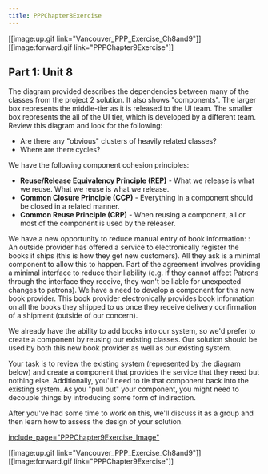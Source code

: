 ```yaml
---
title: PPPChapter8Exercise
---
```

[[image:up.gif link="Vancouver_PPP_Exercise_Ch8and9"]] [[image:forward.gif link="PPPChapter9Exercise"]]

## Part 1: Unit 8

The diagram provided describes the dependencies between many of the classes from the project 2 solution. It also shows "components". The larger box represents the middle-tier as it is released to the UI team. The smaller box represents the all of the UI tier, which is developed by a different team. Review this diagram and look for the following:
* Are there any "obvious" clusters of heavily related classes?
* Where are there cycles?

We have the following component cohesion principles:
* **Reuse/Release Equivalency Principle (REP)** - What we release is what we reuse. What we reuse is what we release.
* **Common Closure Principle (CCP)** - Everything in a component should be closed in a related manner.
* **Common Reuse Principle (CRP)** - When reusing a component, all or most of the component is used by the releaser.

We have a new opportunity to reduce manual entry of book information:
: An outside provider has offered a service to electronically register the books it ships (this is how they get new customers). All they ask is a minimal component to allow this to happen. Part of the agreement involves providing a minimal interface to reduce their liability (e.g. if they cannot affect Patrons through the interface they receive, they won't be liable for unexpected changes to patrons). We have a need to develop a component for this new book provider. This book provider electronically provides book information on all the books they shipped to us once they receive delivery confirmation of a shipment (outside of our concern).

We already have the ability to add books into our system, so we'd prefer to create a component by reusing our existing classes. Our solution should be used by both this new book provider as well as our existing system.

Your task is to review the existing system (represented by the diagram below) and create a component that provides the service that they need but nothing else. Additionally, you'll need to tie that component back into the existing system. As you "pull out" your component, you might need to decouple things by introducing some form of indirection.

After you've had some time to work on this, we'll discuss it as a group and then learn how to assess the design of your solution.

[include_page="PPPChapter9Exercise_Image"](include_page="PPPChapter9Exercise_Image")

[[image:up.gif link="Vancouver_PPP_Exercise_Ch8and9"]] [[image:forward.gif link="PPPChapter9Exercise"]]
